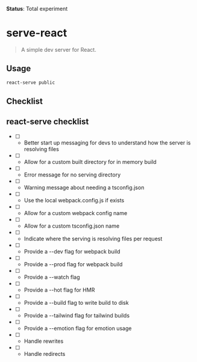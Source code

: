 **Status**: Total experiment

# serve-react

> A simple dev server for React.

## Usage

```bash
react-serve public
```

## Checklist

react-serve checklist
--------------------------------------------------------
- [ ] - Better start up messaging for devs to understand how the server is resolving files
- [ ] - Allow for a custom built directory for in memory build
- [ ] - Error message for no serving directory
- [ ] - Warning message about needing a tsconfig.json
- [ ] - Use the local webpack.config.js if exists
- [ ] - Allow for a custom webpack config name
- [ ] - Allow for a custom tsconfig.json name
- [ ] - Indicate where the serving is resolving files per request
- [ ] - Provide a --dev flag for webpack build
- [ ] - Provide a --prod flag for webpack build
- [ ] - Provide a --watch flag
- [ ] - Provide a --hot flag for HMR
- [ ] - Provide a --build flag to write build to disk
- [ ] - Provide a --tailwind flag for tailwind builds
- [ ] - Provide a --emotion flag for emotion usage
- [ ] - Handle rewrites
- [ ] - Handle redirects
